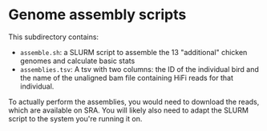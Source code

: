 # Genome assembly scripts
This subdirectory contains:
* `assemble.sh`: a SLURM script to assemble the 13 "additional" chicken genomes
  and calculate basic stats
* `assemblies.tsv`: A tsv with two columns: the ID of the individual bird and
  the name of the unaligned bam file containing HiFi reads for that individual.

To actually perform the assemblies, you would need to download the reads, which
are available on SRA. You will likely also need to adapt the SLURM script to
the system you're running it on.

